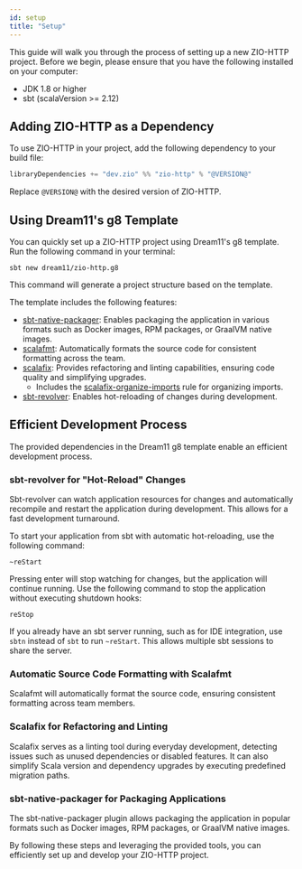 ```yaml
---
id: setup
title: "Setup"
---
```


This guide will walk you through the process of setting up a new ZIO-HTTP project. Before we begin, please ensure that you have the following installed on your computer:

- JDK 1.8 or higher
- sbt (scalaVersion >= 2.12)

## Adding ZIO-HTTP as a Dependency

To use ZIO-HTTP in your project, add the following dependency to your build file:

```scala
libraryDependencies += "dev.zio" %% "zio-http" % "@VERSION@"
```

Replace `@VERSION@` with the desired version of ZIO-HTTP.

## Using Dream11's g8 Template

You can quickly set up a ZIO-HTTP project using Dream11's g8 template. Run the following command in your terminal:

```shell
sbt new dream11/zio-http.g8
```

This command will generate a project structure based on the template.

The template includes the following features:

- [sbt-native-packager](https://github.com/sbt/sbt-native-packager): Enables packaging the application in various formats such as Docker images, RPM packages, or GraalVM native images.
- [scalafmt](https://github.com/scalameta/scalafmt): Automatically formats the source code for consistent formatting across the team.
- [scalafix](https://github.com/scalacenter/scalafix): Provides refactoring and linting capabilities, ensuring code quality and simplifying upgrades.
  - Includes the [scalafix-organize-imports](https://github.com/liancheng/scalafix-organize-imports) rule for organizing imports.
- [sbt-revolver](https://github.com/spray/sbt-revolver): Enables hot-reloading of changes during development.

## Efficient Development Process

The provided dependencies in the Dream11 g8 template enable an efficient development process.

### sbt-revolver for "Hot-Reload" Changes

Sbt-revolver can watch application resources for changes and automatically recompile and restart the application during development. This allows for a fast development turnaround.

To start your application from sbt with automatic hot-reloading, use the following command:

```shell
~reStart
```

Pressing enter will stop watching for changes, but the application will continue running. Use the following command to stop the application without executing shutdown hooks:

```shell
reStop
```

If you already have an sbt server running, such as for IDE integration, use `sbtn` instead of `sbt` to run `~reStart`. This allows multiple sbt sessions to share the server.

### Automatic Source Code Formatting with Scalafmt

Scalafmt will automatically format the source code, ensuring consistent formatting across team members.

### Scalafix for Refactoring and Linting

Scalafix serves as a linting tool during everyday development, detecting issues such as unused dependencies or disabled features. It can also simplify Scala version and dependency upgrades by executing predefined migration paths.

### sbt-native-packager for Packaging Applications

The sbt-native-packager plugin allows packaging the application in popular formats such as Docker images, RPM packages, or GraalVM native images.

By following these steps and leveraging the provided tools, you can efficiently set up and develop your ZIO-HTTP project.